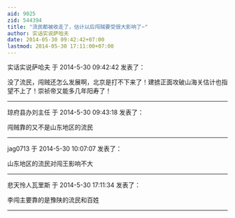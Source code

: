 ```yaml
---
aid: 9025
zid: 544394
title: "流民都被收走了，估计以后闯贼要受很大影响了~"
author: 实话实说萨哈夫
date: 2014-05-30 09:42:42+07:00
lastmod: 2014-05-30 17:11:00+07:00
---
```


实话实说萨哈夫 于 2014-5-30 09:42:42 发表了：

没了流民，闯贼还怎么发展啊，北京是打不下来了！建掳正面攻破山海关估计也指望不上了！崇祯帝又能多几年阳寿了！

---

琼府县办刘主任 于 2014-5-30 09:43:18 发表了：

闯贼靠的又不是山东地区的流民

---

jag0713 于 2014-5-30 10:07:07 发表了：

山东地区的流民对闯王影响不大

---

悲天怜人瓦里斯 于 2014-5-30 17:11:34 发表了：

李闯主要靠的是豫陕的流民和百姓

---
